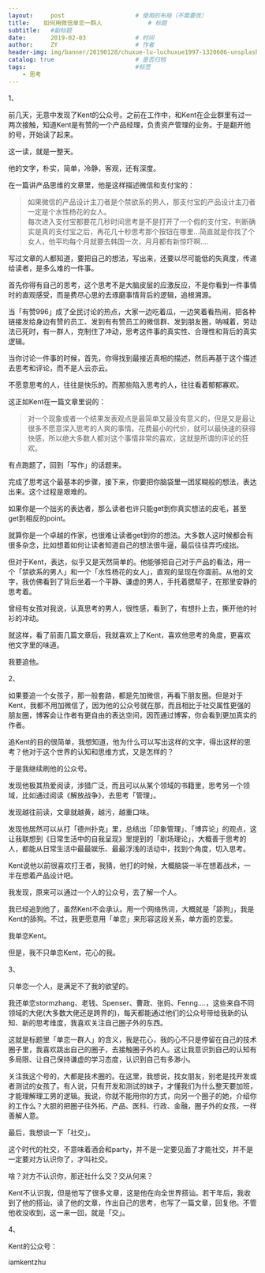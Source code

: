 ```yaml
---
layout:     post                    # 使用的布局（不需要改）
title:    如何用微信单恋一群人             # 标题 
subtitle:   #副标题
date:       2019-02-03              # 时间
author:     ZY                      # 作者
header-img: img/banner/20190128/chuxue-lu-luchuxue1997-1320606-unsplash.jpg    #这篇文章标题背景图片
catalog: true                       # 是否归档
tags:                               #标签
    - 思考
---
```


1、  

前几天，无意中发现了Kent的公众号。之前在工作中，和Kent在企业群里有过一两次接触，知道Kent是有赞的一个产品经理，负责资产管理的业务。于是翻开他的号，开始读了起来。  

这一读，就是一整天。  

他的文字，朴实，简单，冷静，客观，还有深度。  

在一篇讲产品思维的文章里，他是这样描述微信和支付宝的：
> 如果微信的产品设计主刀者是个禁欲系的男人，那支付宝的产品设计主刀者一定是个水性杨花的女人。   
> 每次进入支付宝都要花几秒时间思考是不是打开了一个假的支付宝，判断确实是真的支付宝之后，再花几十秒思考那个按钮在哪里...简直就是你找了个女人，他平均每个月就要去韩国一次，月月都有新惊吓啊....   

写过文章的人都知道，要把自己的想法，写出来，还要以尽可能低的失真度，传递给读者，是多么难的一件事。  

首先你得有自己的思考，这个思考不是大脑皮层的应激反应，不是你看到一件事情时的直观感受，而是费尽心思的去琢磨事情背后的逻辑，追根溯源。  

当「有赞996」成了全民讨论的热点，大家一边吃着瓜，一边笑着看热闹，把各种链接发给身边有赞的员工、发到有有赞员工的微信群、发到朋友圈，呐喊着，劳动法已死时，有一群人，克制住了冲动，思考这件事的真实性、合理性和背后的真实逻辑。  

当你讨论一件事的时候，首先，你得找到最接近真相的描述，然后再基于这个描述去思考和评论，而不是人云亦云。  

不愿意思考的人，往往是快乐的。而那些陷入思考的人，往往看着郁郁寡欢。  

这正如Kent在一篇文章里说的：  
> 对一个现象或者一个结果发表观点是最简单又最没有意义的，但是又是最让很多不愿意深入思考的人爽的事情。花费最小的代价，就可以最快速的获得快感，所以绝大多数人都对这个事情非常的喜欢，这就是所谓的评论的狂欢。

有点跑题了，回到「写作」的话题来。  

完成了思考这个最基本的步骤，接下来，你要把你脑袋里一团浆糊般的想法，表达出来。这个过程是艰难的。  

如果你是一个拙劣的表达者，那么读者也许只能get到你真实想法的皮毛，甚至get到相反的point。  

就算你是一个卓越的作家，也很难让读者get到你的想法。大多数人这时候都会有很多杂念，比如想着如何让读者知道自己的想法很牛逼，最后往往弄巧成拙。  

但对于Kent，表达，似乎又是天然简单的。他能够把自己对于产品的看法，用一个「禁欲系的男人」和一个「水性杨花的女人」，直观的呈现在你面前。从他的文字，我仿佛看到了背后坐着一个平静、谦虚的男人，手托着腮帮子，在那里安静的思考着。  

曾经有女孩对我说，认真思考的男人，很性感，看到了，有想扑上去，撕开他的衬衫的冲动。  

就这样，看了前面几篇文章后，我就喜欢上了Kent，喜欢他思考的角度，更喜欢他文字里的味道。  

我要追他。  

2、  

如果要追一个女孩子，那一般套路，都是先加微信，再看下朋友圈。但是对于Kent，我都不用加微信了，因为他的公众号就在那，而且相比于社交属性更强的朋友圈，博客会让作者有更自由的表达空间，因而通过博客，你会看到更加真实的作者。  

追Kent的目的很简单，我想知道，他为什么可以写出这样的文字，得出这样的思考？他对于这个世界的认知和思维方式，又是怎样的？  

于是我继续刷他的公众号。  

发现他极其热爱阅读，涉猎广泛，而且可以从某个领域的书籍里，思考另一个领域，比如通过阅读《解放战争》，去思考「管理」。   

发现越往前读，文章就越黄，越污，越重口味。  

发现他居然可以从打「德州扑克」里，总结出「印象管理」、「博弈论」的观点，这让我联想到《日常生活中的自我呈现》里提到的「剧场理论」，大概善于思考的人，都能从日常生活中最最娱乐、最最浮浅的活动中，找到个角度，切入思考。  

Kent说他以前很喜欢打王者，我猜，他打的时候，大概脑袋一半在想着战术，一半在想着产品设计吧。  

我发现，原来可以通过一个人的公众号，去了解一个人。  

我已经追到他了，虽然Kent不会承认。用一个网络热词，大概就是「舔狗」，我是Kent的舔狗。不过，我更愿意用「单恋」来形容这段关系，单方面的恋爱。  

我单恋Kent。  

但是，我不只单恋Kent，花心的我。    

3、  

只单恋一个人，是满足不了我的欲望的。  

我还单恋stormzhang、老钱、Spenser、曹政、张妈、Fenng....，这些来自不同领域的大佬(大多数大佬还是跨界的)，每天都能通过他们的公众号带给我新的认知、新的思考维度，我喜欢关注自己圈子外的东西。  

这就是标题里「单恋一群人」的含义，我是花心，我的心不只是停留在自己的技术圈子里，我喜欢跳出自己的圈子，去接触圈子外的人。这让我意识到自己的认知有多局限、让自己保持谦虚的学习态度，认识到自己有多渺小。  

关注我这个号的，大都是技术圈的。在这里，我想说，找女朋友，别老是找开发或者测试的女孩了。有人说，只有开发和测试的妹子，才懂我们为什么整天要加班，才能理解理工男的逻辑。我说，你就不能用你的方式，向另一个圈子的她，介绍你的工作么？大胆的把圈子往外拓，产品、医科、行政、金融，圈子外的女孩，一样善解人意。    

最后，我想谈一下「社交」。  

这个时代的社交，不意味着酒会和party，并不是一定要见面了才能社交，并不是一定要对方认识你了，才叫社交。  

啥？对方不认识你，那还社什么交？交从何来？  

Kent不认识我，但是他写了很多文章，这是他在向全世界搭讪。若干年后，我收到了他的搭讪，读了他的文章，作出自己的思考，也写了一篇文章，回复他。不管他收没收到，这一来一回，就是「交」。  

4、  

Kent的公众号：  

iamkentzhu  









